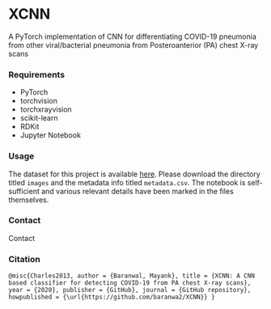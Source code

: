 # XCNN
A PyTorch implementation of CNN for differentiating COVID-19 pneumonia from other viral/bacterial pneumonia from Posteroanterior (PA) chest X-ray scans

### Requirements
* PyTorch
* torchvision
* torchxrayvision
* scikit-learn
* RDKit
* Jupyter Notebook

### Usage
The dataset for this project is available <a href="https://github.com/ieee8023/covid-chestxray-dataset" target="_blank">here</a>. Please download the directory titled `images` and the metadata info titled `metadata.csv`. The notebook is self-sufficient and various relevant details have been marked in the files themselves.

### Contact
Contact

### Citation
`
@misc{Charles2013,
  author = {Baranwal, Mayank},
  title = {XCNN: A CNN based classifier for detecting COVID-19 from PA chest X-ray scans},
  year = {2020},
  publisher = {GitHub},
  journal = {GitHub repository},
  howpublished = {\url{https://github.com/baranwa2/XCNN}}
}
`
